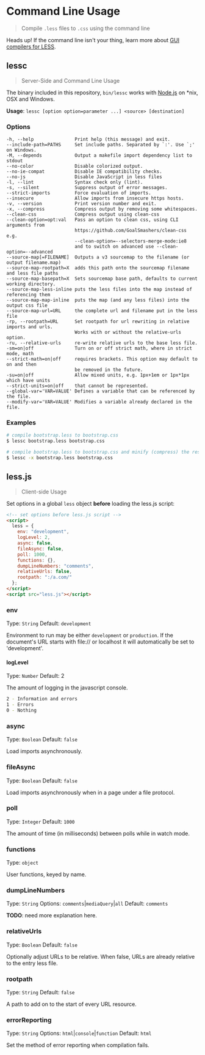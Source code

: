 # Command Line Usage

> Compile `.less` files to `.css` using the command line

<span class="warning">Heads up! If the command line isn't your thing, learn more about [GUI compilers for LESS](#).</span>

## lessc

> Server-Side and Command Line Usage

The binary included in this repository, `bin/lessc` works with [Node.js](http://nodejs.org/) on *nix, OSX and Windows.

**Usage**: `lessc [option option=parameter ...] <source> [destination]`

### Options

```
-h, --help               Print help (this message) and exit.
--include-path=PATHS     Set include paths. Separated by `:'. Use `;' on Windows.
-M, --depends            Output a makefile import dependency list to stdout
--no-color               Disable colorized output.
--no-ie-compat           Disable IE compatibility checks.
--no-js                  Disable JavaScript in less files
-l, --lint               Syntax check only (lint).
-s, --silent             Suppress output of error messages.
--strict-imports         Force evaluation of imports.
--insecure               Allow imports from insecure https hosts.
-v, --version            Print version number and exit.
-x, --compress           Compress output by removing some whitespaces.
--clean-css              Compress output using clean-css
--clean-option=opt:val   Pass an option to clean css, using CLI arguments from
                         https://github.com/GoalSmashers/clean-css e.g.
                         --clean-option=--selectors-merge-mode:ie8
                         and to switch on advanced use --clean-option=--advanced
--source-map[=FILENAME]  Outputs a v3 sourcemap to the filename (or output filename.map)
--source-map-rootpath=X  adds this path onto the sourcemap filename and less file paths
--source-map-basepath=X  Sets sourcemap base path, defaults to current working directory.
--source-map-less-inline puts the less files into the map instead of referencing them
--source-map-map-inline  puts the map (and any less files) into the output css file
--source-map-url=URL     the complete url and filename put in the less file
-rp, --rootpath=URL      Set rootpath for url rewriting in relative imports and urls.
                         Works with or without the relative-urls option.
-ru, --relative-urls     re-write relative urls to the base less file.
-sm=on|off               Turn on or off strict math, where in strict mode, math
--strict-math=on|off     requires brackets. This option may default to on and then
                         be removed in the future.
-su=on|off               Allow mixed units, e.g. 1px+1em or 1px*1px which have units
--strict-units=on|off    that cannot be represented.
--global-var='VAR=VALUE' Defines a variable that can be referenced by the file.
--modify-var='VAR=VALUE' Modifies a variable already declared in the file.
```

### Examples

```bash
# compile bootstrap.less to bootstrap.css
$ lessc bootstrap.less bootstrap.css

# compile bootstrap.less to bootstrap.css and minify (compress) the result
$ lessc -x bootstrap.less bootstrap.css
```

## less.js
> Client-side Usage

Set options in a global `less` object **before** loading the less.js script:
``` html
<!-- set options before less.js script -->
<script>
  less = {
    env: "development",
    logLevel: 2,
    async: false,
    fileAsync: false,
    poll: 1000,
    functions: {},
    dumpLineNumbers: "comments",
    relativeUrls: false,
    rootpath: ":/a.com/"
  };
</script>
<script src="less.js"></script>
```

### env
Type: `String`
Default: `development`

Environment to run may be either `development` or `production`. If the document's URL starts with file:// or localhost it will automatically be set to 'development'.

#### logLevel
Type: `Number`
Default: 2

The amount of logging in the javascript console.

```bash
2 - Information and errors
1 - Errors
0 - Nothing
```

### async
Type: `Boolean`
Default: `false`

Load imports asynchronously.

### fileAsync
Type: `Boolean`
Default: `false`

Load imports asynchronously when in a page under a file protocol.

### poll
Type: `Integer`
Default: `1000`

The amount of time (in milliseconds) between polls while in watch mode.

### functions
Type: `object`

User functions, keyed by name.

### dumpLineNumbers
Type: `String`
Options: `comments`|`mediaQuery`|`all`
Default: `comments`

**TODO**: need more explanation here.

### relativeUrls
Type: `Boolean`
Default: `false`

Optionally adjust URLs to be relative. When false, URLs are already relative to the entry less file.

### rootpath
Type: `String`
Default: `false`

A path to add on to the start of every URL resource.

### errorReporting
Type: `String`
Options: `html`|`console`|`function`
Default: `html`

Set the method of error reporting when compilation fails.
